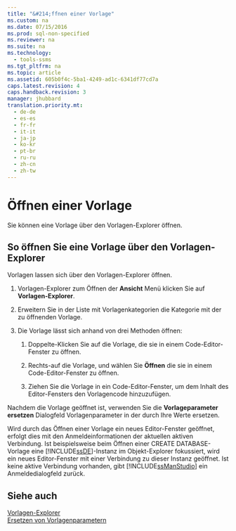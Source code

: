 ```yaml
---
title: "&#214;ffnen einer Vorlage"
ms.custom: na
ms.date: 07/15/2016
ms.prod: sql-non-specified
ms.reviewer: na
ms.suite: na
ms.technology: 
  - tools-ssms
ms.tgt_pltfrm: na
ms.topic: article
ms.assetid: 605b0f4c-5ba1-4249-ad1c-6341df77cd7a
caps.latest.revision: 4
caps.handback.revision: 3
manager: jhubbard
translation.priority.mt: 
  - de-de
  - es-es
  - fr-fr
  - it-it
  - ja-jp
  - ko-kr
  - pt-br
  - ru-ru
  - zh-cn
  - zh-tw
---
```

# &#214;ffnen einer Vorlage
Sie können eine Vorlage über den Vorlagen-Explorer öffnen.  
  
## So öffnen Sie eine Vorlage über den Vorlagen-Explorer  
Vorlagen lassen sich über den Vorlagen-Explorer öffnen.  
  
1.  Vorlagen-Explorer zum Öffnen der **Ansicht** Menü klicken Sie auf **Vorlagen-Explorer**.  
  
2.  Erweitern Sie in der Liste mit Vorlagenkategorien die Kategorie mit der zu öffnenden Vorlage.  
  
3.  Die Vorlage lässt sich anhand von drei Methoden öffnen:  
  
    1.  Doppelte\-Klicken Sie auf die Vorlage, die sie in einem Code-Editor-Fenster zu öffnen.  
  
    2.  Rechts\-auf die Vorlage, und wählen Sie **Öffnen** die sie in einem Code-Editor-Fenster zu öffnen.  
  
    3.  Ziehen Sie die Vorlage in ein Code-Editor-Fenster, um dem Inhalt des Editor-Fensters den Vorlagencode hinzuzufügen.  
  
Nachdem die Vorlage geöffnet ist, verwenden Sie die **Vorlageparameter ersetzen** Dialogfeld Vorlagenparameter in der durch Ihre Werte ersetzen.  
  
Wird durch das Öffnen einer Vorlage ein neues Editor-Fenster geöffnet, erfolgt dies mit den Anmeldeinformationen der aktuellen aktiven Verbindung. Ist beispielsweise beim Öffnen einer CREATE DATABASE-Vorlage eine [!INCLUDE[ssDE](../content/includes/ssDE_md.md)]-Instanz im Objekt-Explorer fokussiert, wird ein neues Editor-Fenster mit einer Verbindung zu dieser Instanz geöffnet. Ist keine aktive Verbindung vorhanden, gibt [!INCLUDE[ssManStudio](../content/includes/ssManStudio_md.md)] ein Anmeldedialogfeld zurück.  
  
## Siehe auch  
[Vorlagen-Explorer](../content/Template-Explorer.md)  
[Ersetzen von Vorlagenparametern](../content/Replace-Template-Parameters.md)  
  
